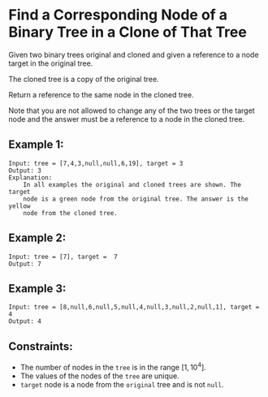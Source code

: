 # Find a Corresponding Node of a Binary Tree in a Clone of That Tree

Given two binary trees original and cloned and given a reference to a node  
target in the original tree.

The cloned tree is a copy of the original tree.

Return a reference to the same node in the cloned tree.

Note that you are not allowed to change any of the two trees or the target  
node and the answer must be a reference to a node in the cloned tree.

 

## Example 1:

    Input: tree = [7,4,3,null,null,6,19], target = 3
    Output: 3
    Explanation: 
        In all examples the original and cloned trees are shown. The target 
        node is a green node from the original tree. The answer is the yellow 
        node from the cloned tree.

## Example 2:

    Input: tree = [7], target =  7
    Output: 7

## Example 3:

    Input: tree = [8,null,6,null,5,null,4,null,3,null,2,null,1], target = 4
    Output: 4

 

## Constraints:

* The number of nodes in the ```tree``` is in the range $[1, 10^4]$.
* The values of the nodes of the ```tree``` are unique.
* ```target``` node is a node from the ```original``` tree and is not 
```null```.
